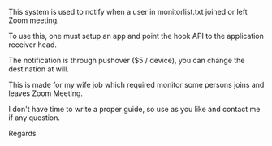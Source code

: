 This system is used to notify when a user in monitorlist.txt joined or left Zoom meeting.


To use this, one must setup an app and point the hook API to the application receiver head.


The notification is through pushover ($5 / device), you can change the destination at will.


This is made for my wife job which required monitor some persons joins and leaves Zoom Meeting.


I don't have time to write a proper guide, so use as you like and contact me if any question.


Regards
